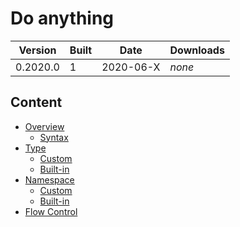 # Do anything
| Version  | Built | Date       | Downloads |
| -------- | ----- | ---------- | --------- |
| 0.2020.0 | 1     | 2020-06-X  | _none_    |

## Content
- [Overview](Overview/Index.md)
  - [Syntax](Overview/Syntax.md)
- [Type](Type/Index.md)
  - [Custom](Type/Custom.md)
  - [Built-in](Type/Built-in/Index.md)
- [Namespace](Namespace/Index.md)
  - [Custom](Namespace/Custom.md)
  - [Built-in](Namespace/Built-in/Index.md)
- [Flow Control](Flow-Control/Index.md)
